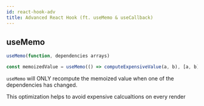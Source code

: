 ```yaml
---
id: react-hook-adv
title: Advanced React Hook (ft. useMemo & useCallback)
---
```


## useMemo

```js
useMemo(function, dependencies arrays)

const memoizedValue = useMemo(() => computeExpensiveValue(a, b), [a, b]);
```

`useMemo` will ONLY recompute the memoized value when one of the dependencies has changed.

This optimization helps to avoid expensive calcualtions on every render